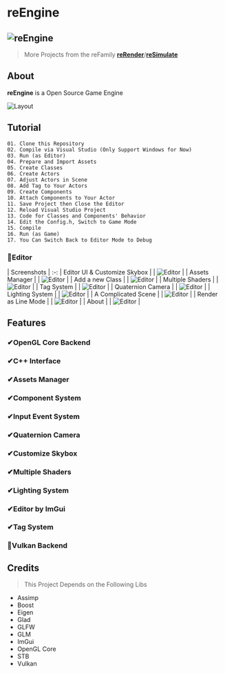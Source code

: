 # reEngine
![reEngine](readMe/reEngine.png)
---

> More Projects from the reFamily [**reRender**](https://github.com/GZhonghui/reRender)/[**reSimulate**](https://github.com/GZhonghui/reSimulate)

## About
**reEngine** is a Open Source Game Engine

![Layout](readMe/Layout.png)

## Tutorial
```
01. Clone this Repository
02. Compile via Visual Studio (Only Support Windows for Now)
03. Run (as Editor)
04. Prepare and Import Assets
05. Create Classes
06. Create Actors
07. Adjust Actors in Scene
08. Add Tag to Your Actors
09. Create Components
10. Attach Components to Your Actor
11. Save Project then Close the Editor
12. Reload Visual Studio Project
13. Code for Classes and Components' Behavior
14. Edit the Config.h, Switch to Game Mode
15. Compile
16. Run (as Game)
17. You Can Switch Back to Editor Mode to Debug
```

### 🚩Editor
| Screenshots |
:-:
| Editor UI & Customize Skybox |
| ![Editor](readMe/Editor_01.gif) |
| Assets Manager |
| ![Editor](readMe/Editor_02.gif) |
| Add a new Class |
| ![Editor](readMe/Editor_03.gif) |
| Multiple Shaders |
| ![Editor](readMe/Editor_04.gif) |
| Tag System |
| ![Editor](readMe/Editor_05.gif) |
| Quaternion Camera |
| ![Editor](readMe/Editor_06.gif) |
| Lighting System |
| ![Editor](readMe/Editor_07.gif) |
| A Complicated Scene |
| ![Editor](readMe/Editor_08.gif) |
| Render as Line Mode |
| ![Editor](readMe/Editor_09.png) |
| About |
| ![Editor](readMe/Editor_10.png) |

## Features
### ✔OpenGL Core Backend
### ✔C++ Interface
### ✔Assets Manager
### ✔Component System
### ✔Input Event System
### ✔Quaternion Camera
### ✔Customize Skybox
### ✔Multiple Shaders
### ✔Lighting System
### ✔Editor by ImGui
### ✔Tag System
### 📌Vulkan Backend

## Credits
> This Project Depends on the Following Libs
* Assimp
* Boost
* Eigen
* Glad
* GLFW
* GLM
* ImGui
* OpenGL Core
* STB
* Vulkan
